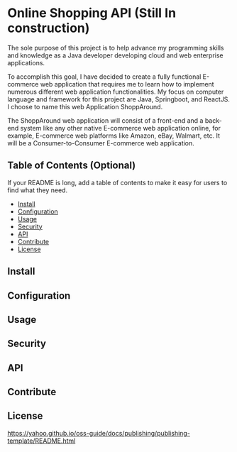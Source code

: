 # Online Shopping API (Still In construction)
The sole purpose of this project is to help advance my programming skills and knowledge as a Java developer developing cloud and web enterprise applications. 

To accomplish this goal, I have decided to create a fully functional E-commerce web application that requires me to learn how to implement numerous different web application functionalities. My focus on computer language and framework for this project are Java, Springboot, and ReactJS. I choose to name this web Application ShoppAround.

The ShoppAround web application will consist of a front-end and a back-end system like any other native E-commerce web application online, for example, E-commerce web platforms like Amazon, eBay, Walmart, etc. It will be a Consumer-to-Consumer E-commerce web application.

## Table of Contents (Optional)

If your README is long, add a table of contents to make it easy for users to find what they need.

- [Install](#install)
- [Configuration](#Configuration)
- [Usage](#Usage)
- [Security](#Security)
- [API](#Security)
- [Contribute](#Security)
- [License](#license)

## Install
## Configuration
## Usage
## Security
## API
## Contribute
## License

https://yahoo.github.io/oss-guide/docs/publishing/publishing-template/README.html
